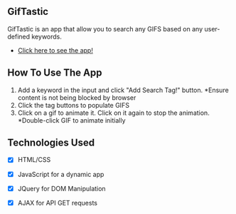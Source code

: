 ## GifTastic
GifTastic is an app that allow you to search any GIFS based on any user-defined keywords. 
- [Click here to see the app!](https://mausuf.github.io/GifTastic/)

## How To Use The App
1) Add a keyword in the input and click "Add Search Tag!" button. *Ensure content is not being blocked by browser
2) Click the tag buttons to populate GIFS
3) Click on a gif to animate it. Click on it again to stop the animation. *Double-click GIF to animate initially

## Technologies Used
- [x] HTML/CSS

- [x] JavaScript for a dynamic app

- [x] JQuery for DOM Manipulation

- [x] AJAX for API GET requests